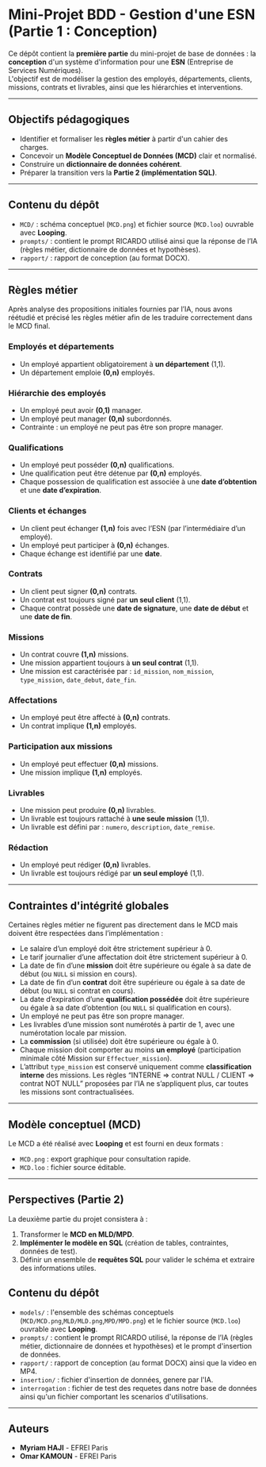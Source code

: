 # Mini-Projet BDD - Gestion d'une ESN (Partie 1 : Conception)

Ce dépôt contient la **première partie** du mini-projet de base de données : la **conception** d'un système d'information pour une **ESN** (Entreprise de Services Numériques).  
L'objectif est de modéliser la gestion des employés, départements, clients, missions, contrats et livrables, ainsi que les hiérarchies et interventions.

---

## Objectifs pédagogiques
- Identifier et formaliser les **règles métier** à partir d'un cahier des charges.  
- Concevoir un **Modèle Conceptuel de Données (MCD)** clair et normalisé.  
- Construire un **dictionnaire de données cohérent**.  
- Préparer la transition vers la **Partie 2 (implémentation SQL)**.  

---

## Contenu du dépôt
- `MCD/` : schéma conceptuel (`MCD.png`) et fichier source (`MCD.loo`) ouvrable avec **Looping**.  
- `prompts/` : contient le prompt RICARDO utilisé ainsi que la réponse de l’IA (règles métier, dictionnaire de données et hypothèses).  
- `rapport/` : rapport de conception (au format DOCX).  

---

## Règles métier

Après analyse des propositions initiales fournies par l’IA, nous avons réétudié et précisé les règles métier afin de les traduire correctement dans le MCD final.  

### Employés et départements
- Un employé appartient obligatoirement à **un département** (1,1).  
- Un département emploie **(0,n)** employés.  

### Hiérarchie des employés
- Un employé peut avoir **(0,1)** manager.  
- Un employé peut manager **(0,n)** subordonnés.  
- Contrainte : un employé ne peut pas être son propre manager.  

### Qualifications
- Un employé peut posséder **(0,n)** qualifications.  
- Une qualification peut être détenue par **(0,n)** employés.  
- Chaque possession de qualification est associée à une **date d’obtention** et une **date d’expiration**.  

### Clients et échanges
- Un client peut échanger **(1,n)** fois avec l’ESN (par l’intermédiaire d’un employé).  
- Un employé peut participer à **(0,n)** échanges.  
- Chaque échange est identifié par une **date**.  

### Contrats
- Un client peut signer **(0,n)** contrats.  
- Un contrat est toujours signé par **un seul client** (1,1).  
- Chaque contrat possède une **date de signature**, une **date de début** et une **date de fin**.  

### Missions
- Un contrat couvre **(1,n)** missions.  
- Une mission appartient toujours à **un seul contrat** (1,1).  
- Une mission est caractérisée par : `id_mission`, `nom_mission`, `type_mission`, `date_debut`, `date_fin`.  

### Affectations
- Un employé peut être affecté à **(0,n)** contrats.  
- Un contrat implique **(1,n)** employés.  

### Participation aux missions
- Un employé peut effectuer **(0,n)** missions.  
- Une mission implique **(1,n)** employés.  

### Livrables
- Une mission peut produire **(0,n)** livrables.  
- Un livrable est toujours rattaché à **une seule mission** (1,1).  
- Un livrable est défini par : `numero`, `description`, `date_remise`.  

### Rédaction
- Un employé peut rédiger **(0,n)** livrables.  
- Un livrable est toujours rédigé par **un seul employé** (1,1).  

---

## Contraintes d'intégrité globales
Certaines règles métier ne figurent pas directement dans le MCD mais doivent être respectées dans l’implémentation :  

- Le salaire d’un employé doit être strictement supérieur à 0.  
- Le tarif journalier d’une affectation doit être strictement supérieur à 0.  
- La date de fin d’une **mission** doit être supérieure ou égale à sa date de début (ou `NULL` si mission en cours).  
- La date de fin d’un **contrat** doit être supérieure ou égale à sa date de début (ou `NULL` si contrat en cours).  
- La date d’expiration d’une **qualification possédée** doit être supérieure ou égale à sa date d’obtention (ou `NULL` si qualification en cours).  
- Un employé ne peut pas être son propre manager.  
- Les livrables d’une mission sont numérotés à partir de 1, avec une numérotation locale par mission.  
- La **commission** (si utilisée) doit être supérieure ou égale à 0.  
- Chaque mission doit comporter au moins **un employé** (participation minimale côté Mission sur `Effectuer_mission`).  
- L’attribut `type_mission` est conservé uniquement comme **classification interne** des missions. Les règles “INTERNE ⇒ contrat NULL / CLIENT ⇒ contrat NOT NULL” proposées par l’IA ne s’appliquent plus, car toutes les missions sont contractualisées.  

---

## Modèle conceptuel (MCD)
Le MCD a été réalisé avec **Looping** et est fourni en deux formats :  
- `MCD.png` : export graphique pour consultation rapide.  
- `MCD.loo` : fichier source éditable.  

---

## Perspectives (Partie 2)
La deuxième partie du projet consistera à :  
1. Transformer le **MCD en MLD/MPD**.  
2. **Implémenter le modèle en SQL** (création de tables, contraintes, données de test).  
3. Définir un ensemble de **requêtes SQL** pour valider le schéma et extraire des informations utiles.  

## Contenu du dépôt
- `models/` : l'ensemble des schémas conceptuels (`MCD/MCD.png`,`MLD/MLD.png`,`MPD/MPD.png`) et le fichier source (`MCD.loo`) ouvrable avec **Looping**.  
- `prompts/` : contient le prompt RICARDO utilisé, la réponse de l’IA (règles métier, dictionnaire de données et hypothèses) et le prompt d'insertion de données.  
- `rapport/` : rapport de conception (au format DOCX) ainsi que la video en MP4.
- `insertion/` : fichier d'insertion de données, genere par l'IA.
- `interrogation` : fichier de test des requetes dans notre base de données ainsi qu'un fichier comportant les scenarios d'utilisations.

---

## Auteurs
- **Myriam HAJI** - EFREI Paris  
- **Omar KAMOUN** - EFREI Paris  
